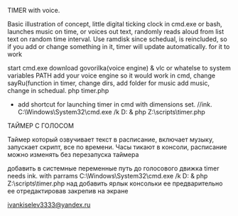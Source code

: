 TIMER with voice. 

Basic illustration of concept, little digital ticking clock in cmd.exe or bash, launches music on time, or voices out text, randomly reads aloud from list text on random time interval. Use ramdisk since schedual, is reincluded, so if you add or change something in it, timer will update automatically. 
for it to work


start cmd.exe 
download govorilka(voice engine) & vlc or whatelse 
to system variables PATH add your voice engine so it would work in cmd, 
change sayRu(function in timer, change dirs, 
add folder for music add music, change in schedual.
php timer.php 
+ add shortcut for launching timer in cmd with dimensions set. //ink. C:\Windows\System32\cmd.exe /k D: & php Z:\scripts\timer.php 


ТАЙМЕР С ГОЛОСОМ

Таймер который озвучивает текст в расписание, включает музыку, запускает скрипт, все по времени. Часы тикают в консоли, расписание можно изменять без перезапуска таймера 

добавить в системные переменные путь до голосового движка 
timer needs ink. with parrams C:\Windows\System32\cmd.exe /k D: & php Z:\scripts\timer.php 
над добавить ярлык консольки ее предварительно ее отредактировав закрепив на экране




ivankiselev3333@yandex.ru



